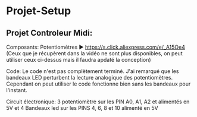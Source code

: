 # Projet-Setup

Projet Controleur Midi:
----------------------------------------

Composants:
Potentiomètres ▶ https://s.click.aliexpress.com/e/_A15Oe4
(Ceux que je récupèrent dans la vidéo ne sont plus disponibles, on peut utiliser ceux ci-dessus mais il faudra apdaté la conception)
  
Code: 
Le code n'est pas complètement terminé. J'ai remarqué que les bandeaux LED perturbent la lecture analogique des potentiomètres.
Cependant on peut utiliser le code fonctionne bien sans les bandeaux pour l'instant. 
  
Circuit électronique: 
3 potentiomètre sur les PIN A0, A1, A2 et alimentés en 5V
et 4 Bandeaux led sur les PINS 4, 6, 8 et 10 alimenté en 5V
  
  

